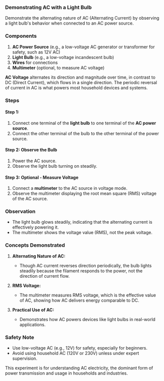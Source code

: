 ### **Demonstrating AC with a Light Bulb**

Demonstrate the alternating nature of AC (Alternating Current) by observing a light bulb's behavior when connected to an AC power source.

### **Components**

1. **AC Power Source** (e.g., a low-voltage AC generator or transformer for safety, such as 12V AC)
2. **Light Bulb** (e.g., a low-voltage incandescent bulb)
3. **Wires** for connections
4. **Multimeter** (optional, to measure AC voltage)

**AC Voltage** alternates its direction and magnitude over time, in contrast to DC (Direct Current), which flows in a single direction. The periodic reversal of current in AC is what powers most household devices and systems.

### **Steps**

#### Step 1:

1. Connect one terminal of the **light bulb** to one terminal of the **AC power source**.
2. Connect the other terminal of the bulb to the other terminal of the power source.

#### Step 2: Observe the Bulb

1. Power the AC source.
2. Observe the light bulb turning on steadily.

#### Step 3: Optional - Measure Voltage

1. Connect a **multimeter** to the AC source in voltage mode.
2. Observe the multimeter displaying the root mean square (RMS) voltage of the AC source.

### **Observation**

- The light bulb glows steadily, indicating that the alternating current is effectively powering it.
- The multimeter shows the voltage value (RMS), not the peak voltage.

### **Concepts Demonstrated**

1. **Alternating Nature of AC:**

   - Though AC current reverses direction periodically, the bulb lights steadily because the filament responds to the power, not the direction of current flow.

2. **RMS Voltage:**

   - The multimeter measures RMS voltage, which is the effective value of AC, showing how AC delivers energy comparable to DC.

3. **Practical Use of AC:**

   - Demonstrates how AC powers devices like light bulbs in real-world applications.

### **Safety Note**

- Use low-voltage AC (e.g., 12V) for safety, especially for beginners.
- Avoid using household AC (120V or 230V) unless under expert supervision.

This experiment is for understanding AC electricity, the dominant form of power transmission and usage in households and industries.
